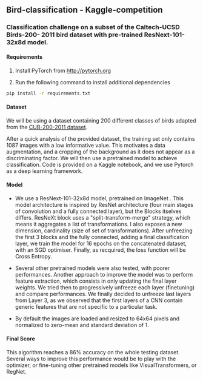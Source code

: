 ## Bird-classification - Kaggle-competition
### Classification challenge on a subset of the Caltech-UCSD Birds-200- 2011 bird dataset with pre-trained ResNext-101- 32x8d model.


#### Requirements
1. Install PyTorch from http://pytorch.org

2. Run the following command to install additional dependencies

```bash
pip install -r requirements.txt
```


#### Dataset
We will be using a dataset containing 200 different classes of birds adapted from the [CUB-200-2011 dataset](http://www.vision.caltech.edu/visipedia/CUB-200-2011.html).

After a quick analysis of the provided dataset, the training set only contains 1087 images with a low informative value. This motivates a data augmentation, and a cropping of the background as it does not appear as a discriminating factor. We will then use a pretrained model to achieve classification. Code is provided on a Kaggle notebook, and we use Pytorch as a deep learning framework.

#### Model
- We use a ResNext-101-32x8d model, pretrained on ImageNet . This model architecture is inspired by ResNet architecture (four main stages of convolution and a fully connected layer), but the Blocks itselves differs. ResNeXt block  uses a "split-transform-merge" strategy, which means it aggregates a list of transformations. I also exposes a new dimension, cardinality (size of set of transformations). After unfreezing the first 3 blocks and the fully connected, adding a final classification layer, we train the model for 16 epochs on the concatenated dataset, with an SGD optimiser. Finally, as recquired, the loss function will be Cross Entropy.

- Several other pretrained models were also tested, with poorer performances. Another approach to improve the model was to perform feature extraction, which consists in only updating the final layer weights. We tried then to progressively unfreeze each layer (finetuning) and compare performances. We finally decided to unfreeze last layers from Layer 3, as we observed that the first layers of a CNN contain generic features that are not specific to a particular task. 

- By default the images are loaded and resized to 64x64 pixels and normalized to zero-mean and standard deviation of 1. 

#### Final Score

This algorithm reaches a 86% accuracy on the whole testing dataset. Several ways to improve this performance would be to play with the optimizer, or fine-tuning other pretrained models like VisualTransformers, or RegNet.


